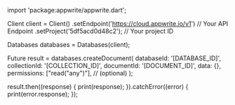 import 'package:appwrite/appwrite.dart';

Client client = Client()
  .setEndpoint('https://cloud.appwrite.io/v1') // Your API Endpoint
  .setProject('5df5acd0d48c2'); // Your project ID

Databases databases = Databases(client);

Future result = databases.createDocument(
  databaseId: '[DATABASE_ID]',
  collectionId: '[COLLECTION_ID]',
  documentId: '[DOCUMENT_ID]',
  data: {},
  permissions: ["read("any")"], // (optional)
);

result.then((response) {
  print(response);
}).catchError((error) {
  print(error.response);
});

